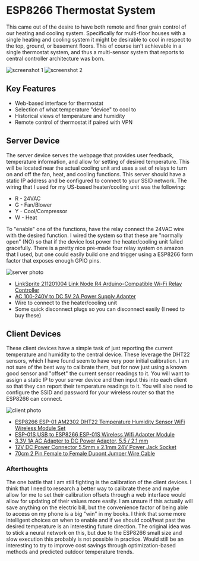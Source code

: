 
# ESP8266 Thermostat System

This came out of the desire to have both remote and finer grain control of our heating and cooling system.
Specifically for multi-floor houses with a single heating and cooling system it might be desirable to cool in respect to the top, ground, or basement floors.
This of course isn't achievable in a single thermostat system, and thus a multi-sensor system that reports to central controller architecture was born.

![screenshot 1](docs/Screenshot_20190702-220020.jpg)
![screenshot 2](docs/Screenshot_20190702-220034.jpg)

## Key Features

* Web-based interface for thermostat
* Selection of what temperature "device" to cool to
* Historical views of temperature and humidity
* Remote control of thermostat if paired with VPN




## Server Device

The server device serves the webpage that provides user feedback, temperature information, and allow for setting of desired temperature.
This will be located near the actual cooling unit and uses a set of relays to turn on and off the fan, heat, and cooling functions.
This server should have a static IP address and be configured to connect to your SSID network.
The wiring that I used for my US-based heater/cooling unit was the following:

* R - 24VAC
* G - Fan/Blower
* Y - Cool/Compressor
* W - Heat

To "enable" one of the functions, have the relay connect the 24VAC wire with the desired function. I wired the system so that these are "normally open" (NO) so that if the device lost power the heater/cooling unit failed gracefully.
There is a pretty nice pre-made four relay system on amazon that I used, but one could easily build one and trigger using a ESP8266 form factor that exposes enough GPIO pins.


![server photo](docs/JPEG_20190702_220502.jpg)

* [LinkSprite 211201004 Link Node R4 Arduino-Compatible Wi-Fi Relay Controller](https://www.amazon.com/gp/product/B01NB0XJ0F/)
* [AC 100-240V to DC 5V 2A Power Supply Adapter](https://www.amazon.com/gp/product/B0719GY29M/)
* Wire to connect to the heater/cooling unit
* Some quick disconnect plugs so you can disconnect easily (I need to buy these)



## Client Devices

These client devices have a simple task of just reporting the current temperature and humidity to the central device.
These leverage the DHT22 sensors, which I have found seem to have very poor initial calibration.
I am not sure of the best way to calibrate them, but for now just using a known good sensor and "offset" the current sensor readings to it.
You will want to assign a static IP to your server device and then input this into each client so that they can report their temperature readings to it.
You will also need to configure the SSID and password for your wireless router so that the ESP8266 can connect.

![client photo](docs/JPEG_20190702_220221.jpg)

* [ESP8266 ESP-01 AM2302 DHT22 Temperature Humidity Sensor WiFi Wireless Module Set](https://www.amazon.com/gp/product/B07L6CYFT9/)
* [ESP-01S USB to ESP8266 ESP-01S Wireless Wifi Adapter Module](https://www.amazon.com/gp/product/B07KF119YB/)
* [3.3V 1A AC Adapter to DC Power Adapter, 5.5 / 2.1 mm](https://www.amazon.com/gp/product/B07BGW2VXV/)
* [12V DC Power Connector 5.5mm x 2.1mm 24V Power Jack Socket](https://www.amazon.com/gp/product/B079R9WCG2/)
* [70cm 2 Pin Female to Female Dupont Jumper Wire Cable](https://www.amazon.com/gp/product/B07CPS72RR/)



### Afterthoughts 

The one battle that I am still fighting is the calibration of the client devices.
I think that I need to research a better way to calibrate these and maybe allow for me to set their calibration offsets through a web interface would allow for updating of their values more easily.
I am unsure if this actually will save anything on the electric bill, but the convenience factor of being able to access on my phone is a big "win" in my books.
I think that some more intelligent choices on when to enable and if we should cool/heat past the desired temperature is an interesting future direction.
The original idea was to stick a neural network on this, but due to the ESP8266 small size and slow execution this probably is not possible in practice.
Would still be an interesting to try to improve cost savings through optimization-based methods and predicted outdoor temperature trends.

